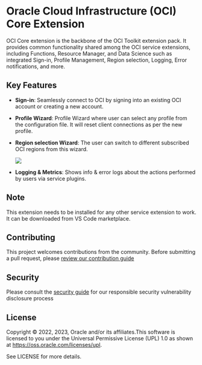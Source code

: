 # Oracle Cloud Infrastructure (OCI) Core Extension

OCI Core extension is the backbone of the OCI Toolkit extension pack. It provides common functionality shared among the OCI service extensions, including Functions, Resource Manager, and Data Science such as integrated Sign-in, Profile Management, Region selection, Logging, Error notifications, and more.

## Key Features
- **Sign-in**: Seamlessly connect to OCI by signing into an existing OCI account or creating a new account.
- **Profile Wizard**: Profile Wizard where user can select any profile from the configuration file. It will reset client connections as per the new profile.
- **Region selection Wizard**: The user can switch to different subscribed OCI regions from this wizard.

  ![](./media/images/readme/switch-region.gif) 

- **Logging & Metrics**: Shows info & error logs about the actions performed by users via service plugins.

## Note
 This extension needs to be installed for any other service extension to work. It can be downloaded from VS Code marketplace.

## Contributing

This project welcomes contributions from the community. Before submitting a pull request, please [review our contribution guide](../../CONTRIBUTING.md)

## Security

Please consult the [security guide](../../SECURITY.md) for our responsible security vulnerability disclosure process

## License

Copyright © 2022, 2023, Oracle and/or its affiliates.This software is licensed to you under the Universal Permissive License (UPL) 1.0 as shown at https://oss.oracle.com/licenses/upl.

See LICENSE for more details.